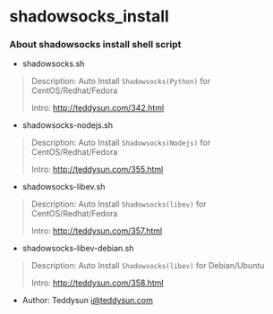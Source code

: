 shadowsocks_install
===================

### About shadowsocks install shell script

* shadowsocks.sh

> Description: Auto Install `Shadowsocks(Python)` for CentOS/Redhat/Fedora
> 
> Intro: http://teddysun.com/342.html

* shadowsocks-nodejs.sh

> Description: Auto Install `Shadowsocks(Nodejs)` for CentOS/Redhat/Fedora
> 
> Intro: http://teddysun.com/355.html

* shadowsocks-libev.sh

> Description: Auto Install `Shadowsocks(libev)` for CentOS/Redhat/Fedora
> 
> Intro: http://teddysun.com/357.html

* shadowsocks-libev-debian.sh

> Description: Auto Install `Shadowsocks(libev)` for Debian/Ubuntu
> 
> Intro: http://teddysun.com/358.html

* Author: Teddysun <i@teddysun.com>
